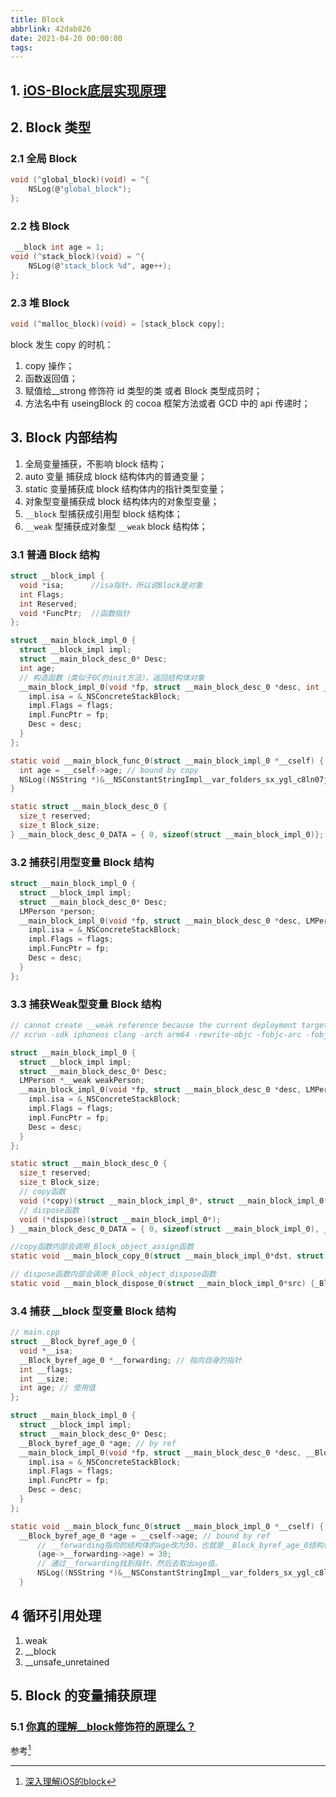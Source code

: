 ```yaml
---
title: Block
abbrlink: 42dab826
date: 2021-04-20 00:00:00
tags:
---
```


## 1. [iOS-Block底层实现原理](https://limeng99.club/learning/2020/05/25/iOS-Block底层实现原理.html)

## 2. Block 类型

### 2.1 全局 Block

```c
void (^global_block)(void) = ^{
    NSLog(@"global_block");
};
```

### 2.2 栈 Block

```c
 __block int age = 1;
void (^stack_block)(void) = ^{
    NSLog(@"stack_block %d", age++);
};
```

### 2.3 堆 Block

```c
void (^malloc_block)(void) = [stack_block copy];
```

block 发生 copy 的时机：

1. copy 操作；
2. 函数返回值；
3. 赋值给__strong 修饰符 id 类型的类 或者 Block 类型成员时；
4. 方法名中有 useingBlock 的 cocoa 框架方法或者 GCD 中的 api 传递时；

## 3. Block 内部结构

1. 全局变量捕获，不影响 block 结构；
2. auto 变量 捕获成 block 结构体内的普通变量；
3. static 变量捕获成 block 结构体内的指针类型变量；
4. 对象型变量捕获成 block 结构体内的对象型变量；
5. `__block` 型捕获成引用型 block 结构体；
6. `__weak` 型捕获成对象型 `__weak` block 结构体；

### 3.1 普通 Block 结构

```c
struct __block_impl {
  void *isa;      //isa指针，所以说Block是对象
  int Flags;
  int Reserved;
  void *FuncPtr;  //函数指针
};

struct __main_block_impl_0 {
  struct __block_impl impl;
  struct __main_block_desc_0* Desc;
  int age;
  // 构造函数（类似于OC的init方法），返回结构体对象
  __main_block_impl_0(void *fp, struct __main_block_desc_0 *desc, int _age, int flags=0) : age(_age) {
    impl.isa = &_NSConcreteStackBlock;
    impl.Flags = flags;
    impl.FuncPtr = fp;
    Desc = desc;
  }
};

static void __main_block_func_0(struct __main_block_impl_0 *__cself) {
  int age = __cself->age; // bound by copy
  NSLog((NSString *)&__NSConstantStringImpl__var_folders_sx_ygl_c8ln07jdwrz6w5rgbq8m0000gn_T_blcok_8142ea_mi_0, age);
}

static struct __main_block_desc_0 {
  size_t reserved;
  size_t Block_size;
} __main_block_desc_0_DATA = { 0, sizeof(struct __main_block_impl_0)};
```

### 3.2 捕获引用型变量 Block 结构

```c
struct __main_block_impl_0 {
  struct __block_impl impl;
  struct __main_block_desc_0* Desc;
  LMPerson *person;
  __main_block_impl_0(void *fp, struct __main_block_desc_0 *desc, LMPerson *_person, int flags=0) : person(_person) {
    impl.isa = &_NSConcreteStackBlock;
    impl.Flags = flags;
    impl.FuncPtr = fp;
    Desc = desc;
  }
};
```

### 3.3 捕获Weak型变量 Block 结构

```c
// cannot create __weak reference because the current deployment target does not support weak references 报错时使用一下命令
// xcrun -sdk iphoneos clang -arch arm64 -rewrite-objc -fobjc-arc -fobjc-runtime=ios-8.0.0 main.m

struct __main_block_impl_0 {
  struct __block_impl impl;
  struct __main_block_desc_0* Desc;
  LMPerson *__weak weakPerson;
  __main_block_impl_0(void *fp, struct __main_block_desc_0 *desc, LMPerson *__weak _weakPerson, int flags=0) : weakPerson(_weakPerson) {
    impl.isa = &_NSConcreteStackBlock;
    impl.Flags = flags;
    impl.FuncPtr = fp;
    Desc = desc;
  }
};

static struct __main_block_desc_0 {
  size_t reserved;
  size_t Block_size;
  // copy函数
  void (*copy)(struct __main_block_impl_0*, struct __main_block_impl_0*);
  // dispose函数
  void (*dispose)(struct __main_block_impl_0*);
} __main_block_desc_0_DATA = { 0, sizeof(struct __main_block_impl_0), __main_block_copy_0, __main_block_dispose_0};

//copy函数内部会调用_Block_object_assign函数
static void __main_block_copy_0(struct __main_block_impl_0*dst, struct __main_block_impl_0*src) {_Block_object_assign((void*)&dst->weakPerson, (void*)src->weakPerson, 3/*BLOCK_FIELD_IS_OBJECT*/);}

// dispose函数内部会调用_Block_object_dispose函数
static void __main_block_dispose_0(struct __main_block_impl_0*src) {_Block_object_dispose((void*)src->weakPerson, 3/*BLOCK_FIELD_IS_OBJECT*/);}
```

### 3.4 捕获 __block 型变量 Block 结构

```c
// main.cpp
struct __Block_byref_age_0 {
  void *__isa;
  __Block_byref_age_0 *__forwarding; // 指向自身的指针
  int __flags;
  int __size;
  int age; // 使用值
};

struct __main_block_impl_0 {
  struct __block_impl impl;
  struct __main_block_desc_0* Desc;
  __Block_byref_age_0 *age; // by ref
  __main_block_impl_0(void *fp, struct __main_block_desc_0 *desc, __Block_byref_age_0 *_age, int flags=0) : age(_age->__forwarding) {
    impl.isa = &_NSConcreteStackBlock;
    impl.Flags = flags;
    impl.FuncPtr = fp;
    Desc = desc;
  }
};

static void __main_block_func_0(struct __main_block_impl_0 *__cself) {
  __Block_byref_age_0 *age = __cself->age; // bound by ref
      // __forwarding指向的结构体的age改为30，也就是__Block_byref_age_0结构体age本身的age的值修改为30
      (age->__forwarding->age) = 30;
      // 通过__forwarding找到指针，然后去取出age值。
      NSLog((NSString *)&__NSConstantStringImpl__var_folders_sx_ygl_c8ln07jdwrz6w5rgbq8m0000gn_T_main_5da7ea_mi_0, (age->__forwarding->age));
  }
```

## 4 循环引用处理

1. weak
2. __block
3. __unsafe_unretained

## 5. Block 的变量捕获原理

### 5.1 [你真的理解__block修饰符的原理么？](https://blog.csdn.net/abc649395594/article/details/47086751)

参考[^深入理解iOS的block]
[^深入理解iOS的block]: [深入理解iOS的block](<https://juejin.cn/post/6844903893176958983#heading-37>)
